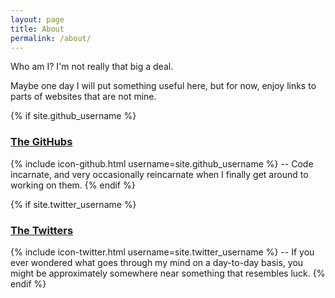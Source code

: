 ```yaml
---
layout: page
title: About
permalink: /about/
---
```


Who am I? I'm not really that big a deal.

Maybe one day I will put something useful here, but for now, enjoy
links to parts of websites that are not mine.

{% if site.github_username %}
### [The GitHubs](https://github.com/{{site.github_username}})
  {% include icon-github.html username=site.github_username %} -- Code
  incarnate, and very occasionally reincarnate when I finally get
  around to working on them.
{% endif %}

{% if site.twitter_username %}
### [The Twitters](https://twitter.com/{{site.twitter_username}})
  {% include icon-twitter.html username=site.twitter_username %} -- If
  you ever wondered what goes through my mind on a day-to-day basis,
  you might be approximately somewhere near something that resembles
  luck.
{% endif %}
